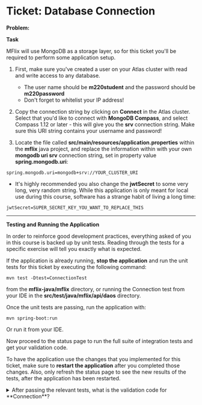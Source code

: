 Ticket: Database Connection
===========================

**Problem:**

**Task**

MFlix will use MongoDB as a storage layer, so for this ticket you'll be required to perform some application setup.

1. First, make sure you've created a user on your Atlas cluster with read and write access to any database.

   - The user name should be **m220student** and the password should be **m220password**
   - Don't forget to whitelist your IP address!

2. Copy the connection string by clicking on **Connect** in the Atlas cluster. Select that you'd like to connect with **MongoDB Compass**, and select Compass 1.12 or later - this will give you the **srv** connection string. Make sure this URI string contains your username and password!

3. Locate the file called **src/main/resources/application.properties** within the **mflix** java project, and replace the information within with your own **mongodb uri srv** connection string, set in property value **spring.mongodb.uri**:

```
spring.mongodb.uri=mongodb+srv://YOUR_CLUSTER_URI
```

* It's highly recommended you also change the **jwtSecret** to some very long, very random string. While this application is only meant for local use during this course, software has a strange habit of living a long time:

```
jwtSecret=SUPER_SECRET_KEY_YOU_WANT_TO_REPLACE_THIS
```
---

**Testing and Running the Application**

In order to reinforce good development practices, everything asked of you in this course is backed up by unit tests. Reading through the tests for a specific exercise will tell you exactly what is expected.

If the application is already running, **stop the application** and run the unit tests for this ticket by executing the following command:

```
mvn test -Dtest=ConnectionTest
```

from the **mflix-java/mflix** directory, or running the Connection test from your IDE in the **src/test/java/mflix/api/daos** directory.

Once the unit tests are passing, run the application with:

```
mvn spring-boot:run
```

Or run it from your IDE.

Now proceed to the status page to run the full suite of integration tests and get your validation code.

To have the application use the changes that you implemented for this ticket, make sure to **restart the application** after you completed those changes. Also, only refresh the status page to see the new results of the tests, after the application has been restarted.

<details> 
  <summary>After passing the relevant tests, what is the validation code for **Connection**?</summary>
   Answer: 5a9026003a466d5ac6497a9d
</details>

